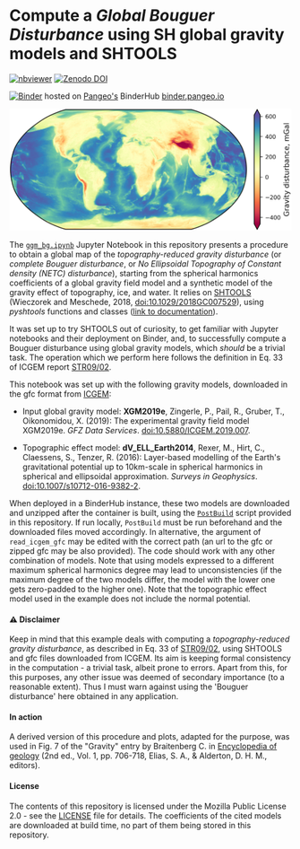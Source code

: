 # Compute a _Global Bouguer Disturbance_ using SH global gravity models and SHTOOLS

[![nbviewer](https://raw.githubusercontent.com/jupyter/design/master/logos/Badges/nbviewer_badge.svg)](https://nbviewer.jupyter.org/github/apasto/ggm_bg_maps_binder/blob/master/ggm_bg.ipynb)
[![Zenodo DOI](https://zenodo.org/badge/DOI/10.5281/zenodo.5484122.svg)](https://doi.org/10.5281/zenodo.5484122)

[![Binder](https://binder.pangeo.io/badge_logo.svg)](https://binder.pangeo.io/v2/gh/apasto/ggm_bg_maps_binder/master?filepath=ggm_bg.ipynb) hosted on [Pangeo's](https://pangeo.io/) BinderHub [binder.pangeo.io](https://binder.pangeo.io/)

![Global map of the computed topography-reduced gravity disturbance](./readme_figures/bg_gd.png)

The [`ggm_bg.ipynb`](./ggm_bg.ipynb) Jupyter Notebook in this repository presents a procedure to obtain a global map of the *topography-reduced gravity disturbance* (or *complete Bouguer disturbance*, or *No Ellipsoidal Topography of Constant density (NETC) disturbance*), starting from the spherical harmonics coefficients of a global gravity field model and a synthetic model of the gravity effect of topography, ice, and water.  It relies on [SHTOOLS](https://shtools.oca.eu/shtools/public/) (Wieczorek and Meschede, 2018, [doi:10.1029/2018GC007529](https://doi.org/10.1029/2018GC007529)), using _pyshtools_ functions and classes ([link to documentation](https://shtools.github.io/SHTOOLS/index.html)).

It was set up to try SHTOOLS out of curiosity, to get familiar with Jupyter notebooks and their deployment on Binder, and, to successfully compute a Bouguer disturbance using global gravity models, which *should* be a trivial task. The operation which we perform here follows the definition in Eq. 33 of ICGEM report [STR09/02](https://doi.org/10.2312/GFZ.b103-0902-26).

This notebook was set up with the following gravity models, downloaded in the gfc format from [ICGEM](http://icgem.gfz-potsdam.de/home):

* Input global gravity model: **XGM2019e**, Zingerle, P., Pail, R., Gruber, T., Oikonomidou, X. (2019): The experimental gravity field model XGM2019e. *GFZ Data Services*. [doi:10.5880/ICGEM.2019.007](http://doi.org/10.5880/ICGEM.2019.007).

* Topographic effect model: **dV_ELL_Earth2014**, Rexer, M., Hirt, C., Claessens, S., Tenzer, R. (2016): Layer-based modelling of the Earth's gravitational potential up to 10km-scale in spherical harmonics in spherical and ellipsoidal approximation. *Surveys in Geophysics*. [doi:10.1007/s10712-016-9382-2](https://doi.org/10.1007/s10712-016-9382-2).

When deployed in a BinderHub instance, these two models are downloaded and unzipped after the container is built, using the [`PostBuild`](./binder/postBuild) script provided in this repository.
If run locally, `PostBuild` must be run beforehand and the downloaded files moved accordingly.
In alternative, the argument of `read_icgem_gfc` may be edited with the correct path (an url to the gfc or zipped gfc may be also provided).
The code should work with any other combination of models. Note that using models expressed to a different maximum spherical harmonics degree may lead to unconsistencies (if the maximum degree of the two models differ, the model with the lower one gets zero-padded to the higher one).
Note that the topographic effect model used in the example does not include the normal potential.

#### ⚠️ Disclaimer
Keep in mind that this example deals with computing a *topography-reduced gravity disturbance*, as described in Eq. 33 of [STR09/02](https://doi.org/10.2312/GFZ.b103-0902-26), using SHTOOLS and gfc files downloaded from ICGEM. 
Its aim is keeping formal consistency in the computation - a trivial task, albeit prone to errors.
Apart from this, for this purposes, any other issue was deemed of secondary importance (to a reasonable extent). Thus I must warn against using the 'Bouguer disturbance' here obtained in any application.

#### In action

A derived version of this procedure and plots, adapted for the purpose, was used in Fig. 7 of the "Gravity" entry by Braitenberg C. in [Encyclopedia of geology](https://www.sciencedirect.com/referencework/9780081029091/encyclopedia-of-geology) (2nd ed., Vol. 1, pp. 706-718, Elias, S. A., & Alderton, D. H. M., editors).

#### License
The contents of this repository is licensed under the Mozilla Public License 2.0 - see the [LICENSE](LICENSE) file for details.
The coefficients of the cited models are downloaded at build time, no part of them being stored in this repository.
